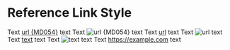 # Reference Link Style

Text [url {MD054}](https://example.com) text
Text ![url {MD054}](https://example.com) text
Text [url] text
Text ![url] text
Text [text][url] text
Text ![text][url] text
Text <https://example.com> text

[url]: https://example.com

<!-- markdownlint-configure-file {
  "MD054": {
    "style": "reference"
  }
} -->
